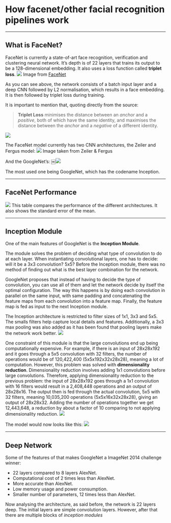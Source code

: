 # How facenet/other facial recognition pipelines work
- - - -
## What is FaceNet?
FaceNet is currently a state-of-art face recognition, verification and clustering neural network. It’s depth is of 22 layers that trains its output to be a 128-dimensional embedding. It also uses a loss function called **triplet loss**.
![](https://miro.medium.com/max/1400/1*ZD-mw2aUQfFwCLS3cV2rGA.png)
Image from [FaceNet](https://arxiv.org/pdf/1503.03832.pdf?source=post_page---------------------------)

As you can see above, the network consists of a batch input layer and a deep CNN followed by L2 normalisation, which results in a face embedding. It is then followed by triplet loss during training.

It is important to mention that, quoting directly from the source:

> **Triplet Loss** minimises the distance between an *anchor* and a *positive*, both of which have the same identity, and maximises the distance between the *anchor* and a *negative* of a different identity.  

![](FaceNet/Screenshot%202019-07-26%20at%2014.31.44.png)

The FaceNet model currently has two CNN architectures, the Zeiler and Fergus model:
![](FaceNet/Screenshot%202019-07-26%20at%2014.28.35.png)
Image taken from Zeiler & Fergus

And the GoogleNet’s:
￼![](https://mohitjainweb.files.wordpress.com/2018/06/googlenet-architecture-table.png)

The most used one being GoogleNet, which has the codename Inception.
- - - -
## FaceNet Performance
![](FaceNet/Screenshot%202019-07-26%20at%2014.33.56.png)
This table compares the performance of the different architectures. It also shows the standard error of the mean.
- - - -
## Inception Module
One of the main features of GoogleNet is the **Inception Module**.

The module solves the problem of deciding what type of convolution to do at each layer. When instantiating convolutional layers, one has to decide: will it be a 3x3 convolution? 5x5? Before the Inception module, there was no method of finding out what is the best layer combination for the network.

GoogleNet proposes that instead of having to decide the type of convolution, you can use all of them and let the network decide by itself the optimal configuration. The way this happens is by doing each convolution in parallel on the same input, with same padding and concatenating the feature maps from each convolution into a feature map. Finally, the feature map is fed as input to the next Inception module.

The Inception architecture is restricted to filter sizes of 1x1, 3x3 and 5x5. The smalls filters help capture local details and features. Additionally, a 3x3 max pooling was also added as it has been found that pooling layers make the network work better.
![](https://mohitjainweb.files.wordpress.com/2018/06/inception-module-naive1.png)

One constraint of this module is that the large convolutions end up being computationally expensive. For example, if there is an input of 28x28x192 and it goes through a 5x5 convolution with 32 filters, the number of operations would be of 120,422,400 (5x5x192x32x28x28), meaning a lot of computation. However, this problem was solved with **dimensionality reduction**. Dimensionality reduction involves adding 1x1 convolutions before large convolutions. Therefore, applying dimensionality reduction to the previous problem: the input of 28x28x192 goes through a 1x1 convolution with 16 filters would result in a 2,408,448 operations and an output of 28x28x16. The output then is fed through the actual convolution, 5x5 with 32 filters, meaning 10,035,200 operations (5x5x16x32x28x28), giving an output of 28x28x32. Adding the number of operations together we get 12,443,648, a reduction by about a factor of 10 comparing to not applying dimensionality reduction.
![](https://mohitjainweb.files.wordpress.com/2018/06/5x5-convolution-with-dimensionality-reduction-e1528493108712.png)

The model would now looks like this:
![](https://mohitjainweb.files.wordpress.com/2018/06/inception-module-with-dimensionality-reduction.png?w=1398)
- - - -
## Deep Network
Some of the features of that makes GoogleNet a ImageNet 2014 challenge winner:

* 22 layers compared to 8 layers AlexNet.
* Computational cost of 2 times less than AlexNet.
* More accurate than AlexNet.
* Low memory usage and power consumption.
* Smaller number of parameters, 12 times less than AlexNet.

Now analysing the architecture, as said before, the network is 22 layers deep. The initial layers are simple convolution layers. However, after that there are multiple blocks of *inception modules*
